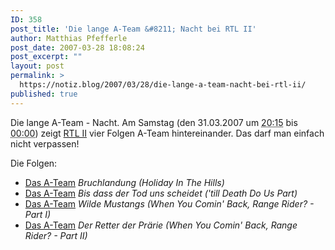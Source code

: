 ```yaml
---
ID: 358
post_title: 'Die lange A-Team &#8211; Nacht bei RTL II'
author: Matthias Pfefferle
post_date: 2007-03-28 18:08:24
post_excerpt: ""
layout: post
permalink: >
  https://notiz.blog/2007/03/28/die-lange-a-team-nacht-bei-rtl-ii/
published: true
---
```

<span class="vevent"><span class="summary">Die lange A-Team - Nacht</span>. Am Samstag (den 31.03.2007 um <abbr class="dtstart" title="2007-03-31T20:15:00">20:15</abbr> bis <abbr class="dtend" title="2007-03-31T00:00:00">00:00</abbr>) zeigt <a class="url" href="http://www.rtl2.de/518.html">RTL II</a> vier Folgen A-Team hintereinander.</span> Das darf man einfach nicht verpassen!

Die Folgen:
<ul><li><a class="url" href="http://www.tvinfo.de/exe.php3?target=popup&amp;sidnr=45188454">Das A-Team</a> <em>Bruchlandung (Holiday In The Hills)</em></li>
<li><a class="url" href="http://www.tvinfo.de/exe.php3?target=popup&amp;sidnr=45188456">Das A-Team</a> <em>Bis dass der Tod uns scheidet ('till Death Do Us Part)</em></li>
<li><a class="url" href="http://www.tvinfo.de/exe.php3?target=popup&amp;sidnr=45188458">Das A-Team</a> <em>Wilde Mustangs (When You Comin' Back, Range Rider? - Part I)</em></li>
<li><a class="url" href="http://www.tvinfo.de/exe.php3?target=popup&amp;sidnr=45188460">Das A-Team</a> <em>Der Retter der Prärie (When You Comin' Back, Range Rider? - Part II)</em></li></ul>

<!--save-hcal-->
